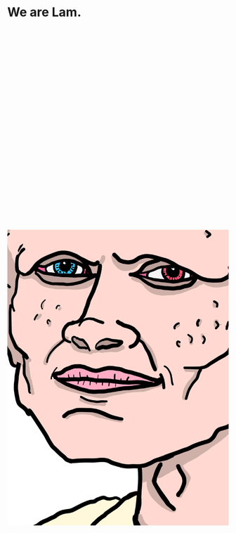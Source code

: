 # We are Lam.
<div align="center">















<br>
<br>
<br>
<br>
<br>
<br>
<br>
<br>
<br>
<br>
<br>
<br>
<br>
<br>
<br>
<br>
<br>
<br>
<br>
<br>
<br>
<br>
<br>
<br>
<br>
<br>
<br>










  <a href="https://twitter.com/LamSlimenstein" target="_blank">
    <img alt="Twitter: LamSlimenstein" src="https://raw.githubusercontent.com/LamSlimenstein/Portfolio/main/Work/vital.png" class="center" />
  </a>
  
</div>


